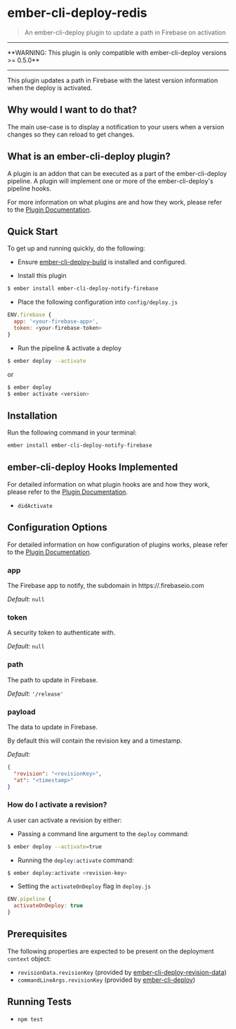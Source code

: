 # ember-cli-deploy-redis

> An ember-cli-deploy plugin to update a path in Firebase on activation

<hr/>
**WARNING: This plugin is only compatible with ember-cli-deploy versions >= 0.5.0**
<hr/>

This plugin updates a path in Firebase with the latest version information when the deploy is activated.

## Why would I want to do that?

The main use-case is to display a notification to your users when a version changes so they can reload to get changes.

## What is an ember-cli-deploy plugin?

A plugin is an addon that can be executed as a part of the ember-cli-deploy pipeline. A plugin will implement one or more of the ember-cli-deploy's pipeline hooks.

For more information on what plugins are and how they work, please refer to the [Plugin Documentation][1].

## Quick Start
To get up and running quickly, do the following:

- Ensure [ember-cli-deploy-build][2] is installed and configured.

- Install this plugin

```bash
$ ember install ember-cli-deploy-notify-firebase
```

- Place the following configuration into `config/deploy.js`

```javascript
ENV.firebase {
  app: '<your-firebase-app>',
  token: <your-firebase-token>
}
```

- Run the pipeline & activate a deploy

```bash
$ ember deploy --activate
```

or

```bash
$ ember deploy
$ ember activate <version>
```

## Installation
Run the following command in your terminal:

```bash
ember install ember-cli-deploy-notify-firebase
```

## ember-cli-deploy Hooks Implemented

For detailed information on what plugin hooks are and how they work, please refer to the [Plugin Documentation][1].

- `didActivate`

## Configuration Options

For detailed information on how configuration of plugins works, please refer to the [Plugin Documentation][1].

### app

The Firebase app to notify, the subdomain in https://<app>.firebaseio.com

*Default:* `null`

### token

A security token to authenticate with.

*Default:* `null`

### path

The path to update in Firebase.

*Default:* `'/release'`

### payload

The data to update in Firebase.

By default this will contain the revision key and a timestamp.

*Default:*

```json
{
  "revision": "<revisionKey>",
  "at": "<timestamp>"
}
```

### How do I activate a revision?

A user can activate a revision by either:

- Passing a command line argument to the `deploy` command:

```bash
$ ember deploy --activate=true
```

- Running the `deploy:activate` command:

```bash
$ ember deploy:activate <revision-key>
```

- Setting the `activateOnDeploy` flag in `deploy.js`

```javascript
ENV.pipeline {
  activateOnDeploy: true
}
```

## Prerequisites

The following properties are expected to be present on the deployment `context` object:

- `revisionData.revisionKey`    (provided by [ember-cli-deploy-revision-data][4])
- `commandLineArgs.revisionKey` (provided by [ember-cli-deploy][3])

## Running Tests

- `npm test`

[1]: http://ember-cli.github.io/ember-cli-deploy/plugins "Plugin Documentation"
[2]: https://github.com/ember-cli-deploy/ember-cli-deploy-build "ember-cli-deploy-build"
[3]: https://github.com/ember-cli/ember-cli-deploy "ember-cli-deploy"
[4]: https://github.com/ember-cli-deploy/ember-cli-deploy-revision-data "ember-cli-deploy-revision-data"
